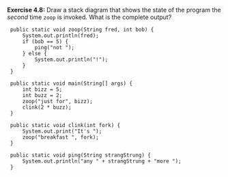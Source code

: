 **Exercise 4.8:**
Draw a stack diagram that shows the state of the program the *second* time `zoop` is invoked. What is the complete output?

```code
 public static void zoop(String fred, int bob) {
     System.out.println(fred);
     if (bob == 5) {
         ping("not ");
     } else {
         System.out.println("!");
     }
 }
 ```

```code
 public static void main(String[] args) {
     int bizz = 5;
     int buzz = 2;
     zoop("just for", bizz);
     clink(2 * buzz);
 }
 ```

```code
 public static void clink(int fork) {
     System.out.print("It's ");
     zoop("breakfast ", fork);
 }
 ```

```code
 public static void ping(String strangStrung) {
     System.out.println("any " + strangStrung + "more ");
 }
 ```